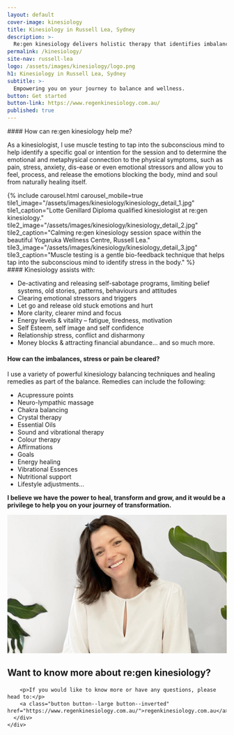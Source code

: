 ```yaml
---
layout: default
cover-image: kinesiology
title: Kinesiology in Russell Lea, Sydney
description: >-
  Re:gen kinesiology delivers holistic therapy that identifies imbalances in the body’s structural, chemical, emotional and spiritual energy. 
permalink: /kinesiology/
site-nav: russell-lea
logo: /assets/images/kinesiology/logo.png
h1: Kinesiology in Russell Lea, Sydney
subtitle: >-
  Empowering you on your journey to balance and wellness.
button: Get started
button-link: https://www.regenkinesiology.com.au/
published: true
---
```


<section>
<div class="Longform Longform--blogpost" markdown="1">
#### How can re:gen kinesiology help me?

As a kinesiologist, I use muscle testing to tap into the subconscious mind to help identify a specific goal or intention for the session and to determine the emotional and metaphysical connection to the physical symptoms, such as pain, stress, anxiety, dis-ease or even emotional stressors and allow you to feel, process, and release the emotions blocking the body, mind and soul from naturally healing itself.
</div>
</section>

<section>
  {% include carousel.html carousel_mobile=true tile1_image="/assets/images/kinesiology/kinesiology_detail_1.jpg" tile1_caption="Lotte Genillard Diploma qualified kinesiologist at re:gen kinesiology." tile2_image="/assets/images/kinesiology/kinesiology_detail_2.jpg"  tile2_caption="Calming re:gen kinesiology session space within the beautiful Yogaruka Wellness Centre, Russell Lea." tile3_image="/assets/images/kinesiology/kinesiology_detail_3.jpg" tile3_caption="Muscle testing is a gentle bio-feedback technique that helps tap into the subconscious mind to identify stress in the body." %}
</section>

<section>
<div class="Longform Longform--blogpost" markdown="1">
#### Kinesiology assists with:

- De-activating and releasing self-sabotage programs, limiting belief systems, old stories, patterns, behaviours and attitudes
- Clearing emotional stressors and triggers
- Let go and release old stuck emotions and hurt
- More clarity, clearer mind and focus
- Energy levels & vitality – fatigue, tiredness, motivation
- Self Esteem, self image and self confidence
- Relationship stress, conflict and disharmony
- Money blocks & attracting financial abundance... and so much more.

#### How can the imbalances, stress or pain be cleared?

I use a variety of powerful kinesiology balancing techniques and healing remedies as part of the balance. Remedies can include the following:

- Acupressure points
- Neuro-lympathic massage
- Chakra balancing
- Crystal therapy
- Essential Oils
- Sound and vibrational therapy
- Colour therapy
- Affirmations
- Goals
- Energy healing
- Vibrational Essences
- Nutritional support
-  Lifestyle adjustments...

**I believe we have the power to heal, transform and grow, and it would be a privilege to help you on your journey of transformation.**
</div>
</section>

  <section>
    <div class="Home-banner">
      <img src="/assets/images/kinesiology/kinesiology_detail_1.jpg">
      <div>
        <h2>Want to know more about re:gen kinesiology?</h2>

        <p>If you would like to know more or have any questions, please head to:</p>
        <a class="button button--large button--inverted" href="https://www.regenkinesiology.com.au/">regenkinesiology.com.au</a>
      </div>
    </div>
  </section>
